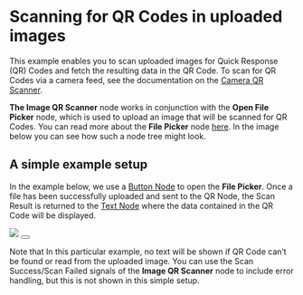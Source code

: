 # Scanning for QR Codes in uploaded images

This example enables you to scan uploaded images for Quick Response (QR) Codes and fetch the resulting data in the QR Code. To scan for QR Codes via a camera feed, see the documentation on the [Camera QR Scanner](modules/qr-scanner/guides/camera-feed/). 

**The Image QR Scanner** node works in conjunction with the **Open File Picker** node, which is used to upload an image that will be scanned for QR Codes. You can read more about the **File Picker** node [here](nodes/utilities/open-file-picker/). In the image below you can see how such a node tree might look.

## A simple example setup

In the example below, we use a [Button Node](nodes/ui-elements/button/) to open the **File Picker**. Once a file has been successfully uploaded and sent to the QR Node, the <span class="ndl-data">Scan Result</span> is returned to the [Text Node](nodes/ui-elements/text/) where the data contained in the QR Code will be displayed. 

<div class="ndl-image-with-background l">
    <img src="modules/qr-scanner/guides/image-upload/qr-image-upload.png" class="ndl-image large"></img>
<button class="ndl-import-button" onClick='importIntoNoodl("modules/qr-scanner/guides/image-upload/qr-image-upload.zip",{name:"Camera QR Scanner",thumb:"modules/qr-scanner/qr_noodlnet.png"})'></button>
</div>

Note that In this particular example, no text will be shown if QR Code can’t be found or read from the uploaded image. You can use the <span class="ndl-signal">Scan Success/Scan Failed</span> signals of the **Image QR Scanner** node to include error handling, but this is not shown in this simple setup.

